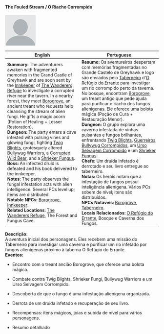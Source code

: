 #### **The Fouled Stream / O Riacho Corrompido**

![The Fouled Stream](blank.png)

| English                                                                                                                                                                                                                                                                                                                                                                                                                                                                                                                                                                                                                                                                                                                                                                                                                                                                                                                                                                                                                                                                                                                                                                                                                      | Portuguese                                                                                                                                                                                                                                                                                                                                                                                                                                                                                                                                                                                                                                                                                                                                                                                                                                                                                                                                                                                                                                                                                                                                                                                                                                        |
| ---------------------------------------------------------------------------------------------------------------------------------------------------------------------------------------------------------------------------------------------------------------------------------------------------------------------------------------------------------------------------------------------------------------------------------------------------------------------------------------------------------------------------------------------------------------------------------------------------------------------------------------------------------------------------------------------------------------------------------------------------------------------------------------------------------------------------------------------------------------------------------------------------------------------------------------------------------------------------------------------------------------------------------------------------------------------------------------------------------------------------------------------------------------------------------------------------------------------------- | ------------------------------------------------------------------------------------------------------------------------------------------------------------------------------------------------------------------------------------------------------------------------------------------------------------------------------------------------------------------------------------------------------------------------------------------------------------------------------------------------------------------------------------------------------------------------------------------------------------------------------------------------------------------------------------------------------------------------------------------------------------------------------------------------------------------------------------------------------------------------------------------------------------------------------------------------------------------------------------------------------------------------------------------------------------------------------------------------------------------------------------------------------------------------------------------------------------------------------------------------- |
| **Summary:** The adventurers awaken with fragmented memories in the Grand Castle of Greyhawk and are soon sent by the [Innkeeper](innkeeper.md) of [The Wanderers Refuge](location_the_wanderers_refuge.md) to investigate a corrupted river near the tavern. In a nearby forest, they meet [Borogrove](borogrove.md), an ancient treant who requests help cleansing the stream of alien fungi. He gifts a magic acorn (Potion of Healing + Lesser Restoration).<br>**Dungeon:** The party enters a cave infested with pulsing vines and glowing fungi, fighting [Twig Blights](monster_twig_blights.md), grotesquely altered [Bullywug Warriors](monster_bullywug_warrior.md), a [Corrupted Wild Bear](monster_corrupted_bear.md), and a [Shrieker Fungus](monster_shrieker_fungus.md).<br>**Boss:** An infected druid is defeated and his book delivered to the innkeeper.<br>**Notes:** The party observes the fungal infestation acts with alien intelligence. Several PCs level up; items are distributed.<br>**Notable NPCs:** [Borogrove](borogrove.md), [Innkeeper](innkeeper.md).<br>**Related Locations:** [The Wanderers Refuge](location_the_wanderers_refuge.md), The Forest and Fungus Cave. | **Resumo:** Os aventureiros despertam com memórias fragmentadas no Grande Castelo de Greyhawk e logo são enviados pelo [Taberneiro](innkeeper.md) d'[O Refúgio do Errante](location_the_wanderers_refuge.md) para investigar um rio corrompido perto da taverna. No bosque, encontram [Borogrove](borogrove.md), um treant antigo que pede ajuda para purificar o riacho dos fungos alienígenas. Ele oferece uma bolota mágica (Poção de Cura + Restauração Menor).<br>**Dungeon:** O grupo explora uma caverna infestada de vinhas pulsantes e fungos brilhantes, enfrentando [Twig Blights](monster_twig_blights.md), [Guerreiros Bullywug Corrompidos](monster_bullywug_warrior.md), um [Urso Selvagem Corrompido](monster_corrupted_bear.md) e um [Shrieker Fungus](monster_shrieker_fungus.md).<br>**Chefe:** Um druida infetado é derrotado e seu livro entregue ao taberneiro.<br>**Notas:** Os heróis notam que a infestação de fungos possui inteligência alienígena. Vários PCs sobem de nível; itens são distribuídos.<br>**NPCs Notáveis:** [Borogrove](borogrove.md), [Taberneiro](innkeeper.md).<br>**Locais Relacionados:** [O Refúgio do Errante](location_the_wanderers_refuge.md), Bosque e Caverna dos Fungos. |

**Descrição:**  
A aventura inicial dos personagens. Eles recebem uma missão do Taberneiro para investigar uma caverna e purificar um rio infetado por fungos alienígenas próximo à taberna O Refúgio do Errante.  
**Eventos:**

- Encontro com o treant ancião Borogrove, que oferece uma bolota mágica.
    
- Combate contra Twig Blights, Shrieker Fungi, Bullywug Warriors e um Urso Selvagem Corrompido.
    
- Descoberta de que o fungo é uma infestação alienígena organizada.
    
- Derrota de um druida infetado e recuperação de seu livro.
    
- Recompensas: itens mágicos, joias e subida de nível para vários personagens.
    
- Resumo detalhado

















